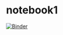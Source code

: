 # notebook1
[![Binder](https://mybinder.org/badge_logo.svg)](https://mybinder.org/v2/gh/TheLastRave/notebook1/HEAD)
